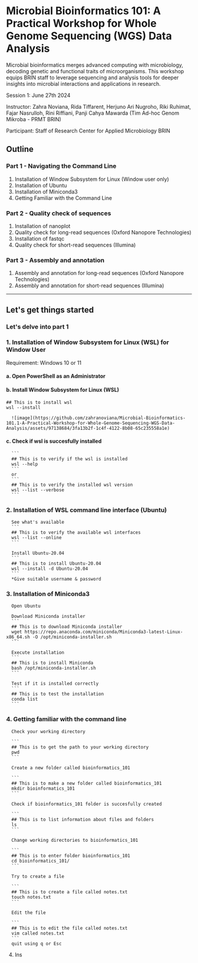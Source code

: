 # Microbial Bioinformatics 101: A Practical Workshop for Whole Genome Sequencing (WGS) Data Analysis

Microbial bioinformatics merges advanced computing with microbiology, decoding genetic and functional traits of microorganisms. This workshop equips BRIN staff to leverage sequencing and analysis tools for deeper insights into microbial interactions and applications in research.  

Session 1: June 27th 2024  

Instructor: Zahra Noviana, Rida Tiffarent, Herjuno Ari Nugroho, Riki Ruhimat, Fajar Nasrulloh, Rini Riffiani, Panji Cahya Mawarda (Tim Ad-hoc Genom Mikroba - PRMT BRIN)  

Participant: Staff of Research Center for Applied Microbiology BRIN

## Outline
### Part 1 - Navigating the Command Line
1. Installation of Window Subsystem for Linux (Window user only) 
2. Installation of Ubuntu 
3. Installation of Miniconda3 
4. Getting Familiar with the Command Line

### Part 2 - Quality check of sequences
1. Installation of nanoplot
2. Quality check for long-read sequences (Oxford Nanopore Technologies)
3. Installation of fastqc
4. Quality check for short-read sequences (Illumina)

### Part 3 - Assembly and annotation
1. Assembly and annotation for long-read sequences (Oxford Nanopore Technologies)
2. Assembly and annotation for short-read sequences (Illumina)

__________________________
## Let's get things started

### Let's delve into part 1
### 1. Installation of Window Subsystem for Linux (WSL) for Window User 
   Requirement: Windows 10 or 11 
   
   #### a. Open PowerShell as an Administrator 
   #### b. Install Window Subsystem for Linux (WSL)

   ```
   ## This is to install wsl
   wsl --install
   ```
   
      ![image](https://github.com/zahranoviana/Microbial-Bioinformatics-101.1-A-Practical-Workshop-for-Whole-Genome-Sequencing-WGS-Data-Analysis/assets/97138684/3fa13b2f-1c4f-4122-8b08-65c235558a1e)


   #### c. Check if wsl is succesfully installed
      ```
      ## This is to verify if the wsl is installed
      wsl --help
      ```
      or
      ```
      ## This is to verify the installed wsl version
      wsl --list --verbose
      ```
      
### 2. Installation of WSL command line interface (Ubuntu)
   
      See what's available
      ```
      ## This is to verify the available wsl interfaces
      wsl --list --online
      ```
   
      Install Ubuntu-20.04
      ```
      ## This is to install Ubuntu-20.04
      wsl --install -d Ubuntu-20.04
      ```
      *Give suitable username & password

### 3. Installation of Miniconda3
   
      Open Ubuntu
   
      Download Miniconda installer
      ```
      ## This is to download Miniconda installer
      wget https://repo.anaconda.com/miniconda/Miniconda3-latest-Linux-x86_64.sh -O /opt/miniconda-installer.sh
      ```
   
      Execute installation
      ```
      ## This is to install Miniconda
      bash /opt/miniconda-installer.sh
      ```
   
      Test if it is installed correctly
      ```
      ## This is to test the installation
      conda list
      ```

### 4. Getting familiar with the command line

      Check your working directory
   
      ```
      ## This is to get the path to your working directory
      pwd
      ```

      Create a new folder called bioinformatics_101
   
      ```
      ## This is to make a new folder called bioinformatics_101
      mkdir bioinformatics_101
      ```

      Check if bioinformatics_101 folder is succesfully created
   
      ```
      ## This is to list information about files and folders
      ls
      ```

      Change working directories to bioinformatics_101
   
      ```
      ## This is to enter folder bioinformatics_101
      cd bioinformatics_101/
      ```

      Try to create a file
   
      ```
      ## This is to create a file called notes.txt
      touch notes.txt
      ```      

      Edit the file

      ```
      ## This is to edit the file called notes.txt
      vim called notes.txt
      ```   
      quit using q or Esc         
   
   
4. Ins



